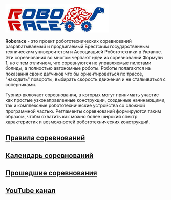 
![Roborace](/img/roborace-logo.png)


**Roborace** - это проект робототехнических соревнований разрабатываемый и продвигаемый Брестским государственным техническим университетом и Ассоциацией Робототехники в Украине. Эти соревнования во многом черпают идеи из соревнований Формулы 1, но с тем отличием, что соревнуются не управляемые пилотами болиды, а полностью автономные роботы. Роботы полагаются на показания своих датчиков что бы ориентироваться по трассе, "находить" повороты, выбирать скорость движения и не сталкиваться с соперниками.

Турнир включает соревнования, в которых могут принимать участие как простые узконаправленные конструкции, созданные начинающими, так и комплексные робототехнические устройства со сложной программной частью. Регламенты соревнований формируются таким образом, чтобы охватить как можно более широкий спектр характеристик и возможностей робототехнических конструкций.

## [Правила соревнований](https://github.com/roborace-org/roborace-regulations)

## [Календарь соревнований](/calendar)

## [Прошедшие соревнования](/competitions)

## [YouTube канал](https://www.youtube.com/channel/UCcfYB_i43vfGvIPK36-UtNg)
